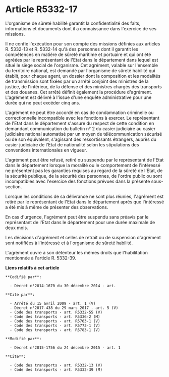 # Article R5332-17

L'organisme de sûreté habilité garantit la confidentialité des faits, informations et documents dont il a connaissance dans
l'exercice de ses missions. 

Il ne confie l'exécution pour son compte des missions définies aux articles R. 5332-13 et R. 5332-14 qu'à des personnes dont
il garantit les compétences en matière de sûreté maritime et portuaire et qui ont été agréées par le représentant de l'Etat
dans le département dans lequel est situé le siège social de l'organisme.  Cet agrément, valable sur l'ensemble du territoire
national, est demandé par l'organisme de sûreté habilité qui établit, pour chaque agent, un dossier dont la composition et
les modalités de transmission sont fixées par un arrêté conjoint des ministres de la justice, de l'intérieur, de la défense
et des ministres chargés des transports et des douanes. Cet arrêté définit également la procédure d'agrément. L'agrément est
délivré à l'issue d'une enquête administrative pour une durée qui ne peut excéder cinq ans. 

L'agrément ne peut être accordé en cas de condamnation criminelle ou correctionnelle incompatible avec les fonctions à
exercer. Le représentant de l'Etat dans le département s'assure du respect de cette condition en demandant communication du
bulletin n° 2 du casier judiciaire au casier judiciaire national automatisé par un moyen de télécommunication sécurisé ou de
son équivalent, s'agissant des ressortissants étrangers, auprès du casier judiciaire de l'Etat de nationalité selon les
stipulations des conventions internationales en vigueur. 

L'agrément peut être refusé, retiré ou suspendu par le représentant de l'Etat dans le département lorsque la moralité ou le
comportement de l'intéressé ne présentent pas les garanties requises au regard de la sûreté de l'Etat, de la sécurité
publique, de la sécurité des personnes, de l'ordre public ou sont incompatibles avec l'exercice des fonctions prévues dans la
présente sous-section. 

Lorsque les conditions de sa délivrance ne sont plus réunies, l'agrément est retiré par le représentant de l'Etat dans le
département après que l'intéressé a été mis à même de présenter des observations. 

En cas d'urgence, l'agrément peut être suspendu sans préavis par le représentant de l'Etat dans le département pour une durée
maximale de deux mois. 

Les décisions d'agrément et celles de retrait ou de suspension d'agrément sont notifiées à l'intéressé et à l'organisme de
sûreté habilité. 

L'agrément ouvre à son détenteur les mêmes droits que l'habilitation mentionnée à l'article R. 5332-39.

**Liens relatifs à cet article**

	**Codifié par**:

	  - Décret n°2014-1670 du 30 décembre 2014 - art.

	**Cité par**:

	  - Arrêté du 15 avril 2009 - art. 1 (V)
	  - Décret n°2017-438 du 29 mars 2017 - art. 5 (V)
	  - Code des transports - art. R5332-55 (V)
	  - Code des transports - art. R5336-2 (M)
	  - Code des transports - art. R5763-1 (V)
	  - Code des transports - art. R5773-1 (V)
	  - Code des transports - art. R5783-1 (V)

	**Modifié par**:

	  - Décret n°2015-1756 du 24 décembre 2015 - art. 1

	**Cite**:

	  - Code des transports - art. R5332-13 (V)
	  - Code des transports - art. R5332-39 (M)
